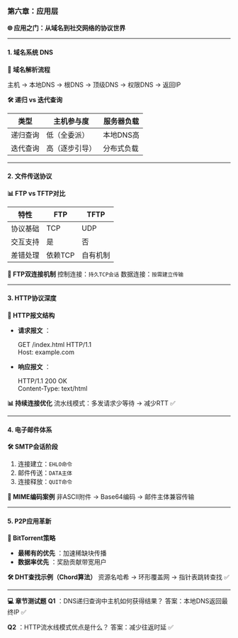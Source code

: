 ### **第六章：应用层**

**🌐 应用之门：从域名到社交网络的协议世界**

------

#### 1. 域名系统 DNS

**📌 域名解析流程**

主机 → 本地DNS → 根DNS → 顶级DNS → 权限DNS → 返回IP  

**🛠 递归 vs 迭代查询**

| **类型** | **主机参与度** | **服务器负载** |
| -------- | -------------- | -------------- |
| 递归查询 | 低（全委派）   | 本地DNS高      |
| 迭代查询 | 高（逐步引导） | 分布式负载     |



------

#### 2. 文件传送协议

**📊 FTP vs TFTP对比**

| **特性** | **FTP** | **TFTP** |
| -------- | ------- | -------- |
| 协议基础 | TCP     | UDP      |
| 交互支持 | 是      | 否       |
| 差错处理 | 依赖TCP | 自有机制 |

**🔵 FTP双连接机制**
控制连接：`持久TCP会话`
数据连接：`按需建立传输`

------

#### 3. HTTP协议深度

**📌 HTTP报文结构**

- **请求报文** ：

  GET /index.html HTTP/1.1  
  Host: example.com  

- **响应报文** ：

  HTTP/1.1 200 OK  
  Content-Type: text/html

**📊 持续连接优化**
流水线模式：多发请求少等待 → 减少RTT ✅

------

#### 4. 电子邮件体系

**🛠 SMTP会话阶段**

1. 连接建立：`EHLO命令`
2. 邮件传送：`DATA主体`
3. 连接释放：`QUIT命令`

**📌 MIME编码案例**
非ASCII附件 → Base64编码 → 邮件主体兼容传输

------

#### 5. P2P应用革新

**📌 BitTorrent策略**

- **最稀有的优先** ：加速稀缺块传播
- **数据率优先** ：奖励贡献带宽用户

**🛠 DHT查找示例（Chord算法）**
资源名哈希 → 环形覆盖网 → 指针表跳转查找 ✅

------

**💻 章节测试题**
**Q1** ：DNS递归查询中主机如何获得结果？
答案：本地DNS返回最终IP ✅

**Q2** ：HTTP流水线模式优点是什么？
答案：减少往返时延 ✅


